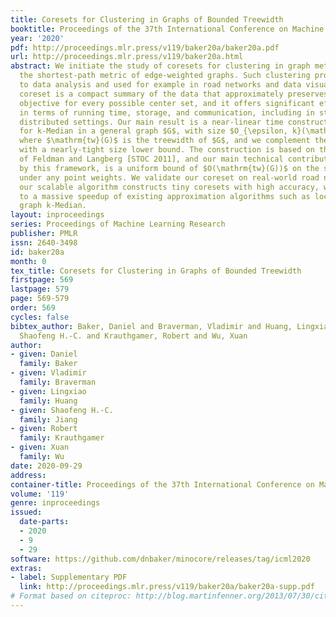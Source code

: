 ```yaml
---
title: Coresets for Clustering in Graphs of Bounded Treewidth
booktitle: Proceedings of the 37th International Conference on Machine Learning
year: '2020'
pdf: http://proceedings.mlr.press/v119/baker20a/baker20a.pdf
url: http://proceedings.mlr.press/v119/baker20a.html
abstract: We initiate the study of coresets for clustering in graph metrics, i.e.,
  the shortest-path metric of edge-weighted graphs. Such clustering problems are essential
  to data analysis and used for example in road networks and data visualization. A
  coreset is a compact summary of the data that approximately preserves the clustering
  objective for every possible center set, and it offers significant efficiency improvements
  in terms of running time, storage, and communication, including in streaming and
  distributed settings. Our main result is a near-linear time construction of a coreset
  for k-Median in a general graph $G$, with size $O_{\epsilon, k}(\mathrm{tw}(G))$
  where $\mathrm{tw}(G)$ is the treewidth of $G$, and we complement the construction
  with a nearly-tight size lower bound. The construction is based on the framework
  of Feldman and Langberg [STOC 2011], and our main technical contribution, as required
  by this framework, is a uniform bound of $O(\mathrm{tw}(G))$ on the shattering dimension
  under any point weights. We validate our coreset on real-world road networks, and
  our scalable algorithm constructs tiny coresets with high accuracy, which translates
  to a massive speedup of existing approximation algorithms such as local search for
  graph k-Median.
layout: inproceedings
series: Proceedings of Machine Learning Research
publisher: PMLR
issn: 2640-3498
id: baker20a
month: 0
tex_title: Coresets for Clustering in Graphs of Bounded Treewidth
firstpage: 569
lastpage: 579
page: 569-579
order: 569
cycles: false
bibtex_author: Baker, Daniel and Braverman, Vladimir and Huang, Lingxiao and Jiang,
  Shaofeng H.-C. and Krauthgamer, Robert and Wu, Xuan
author:
- given: Daniel
  family: Baker
- given: Vladimir
  family: Braverman
- given: Lingxiao
  family: Huang
- given: Shaofeng H.-C.
  family: Jiang
- given: Robert
  family: Krauthgamer
- given: Xuan
  family: Wu
date: 2020-09-29
address: 
container-title: Proceedings of the 37th International Conference on Machine Learning
volume: '119'
genre: inproceedings
issued:
  date-parts:
  - 2020
  - 9
  - 29
software: https://github.com/dnbaker/minocore/releases/tag/icml2020
extras:
- label: Supplementary PDF
  link: http://proceedings.mlr.press/v119/baker20a/baker20a-supp.pdf
# Format based on citeproc: http://blog.martinfenner.org/2013/07/30/citeproc-yaml-for-bibliographies/
---
```

